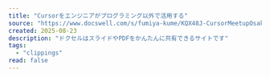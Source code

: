 ```yaml
---
title: "Cursorをエンジニアがプログラミング以外で活用する"
source: "https://www.docswell.com/s/fumiya-kume/KQX48J-CursorMeetupOsaka"
created: 2025-08-23
description: "ドクセルはスライドやPDFをかんたんに共有できるサイトです"
tags:
  - "clippings"
read: false
---
```

